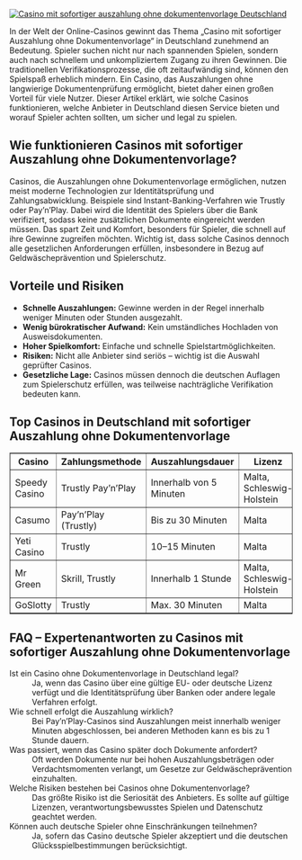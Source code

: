 [![Casino mit sofortiger auszahlung ohne dokumentenvorlage Deutschland](https://123-caf.pages.dev/gitsignup.png)](https://vrmoo.ru/Bt82HjjY)

<p>In der Welt der Online-Casinos gewinnt das Thema „Casino mit sofortiger Auszahlung ohne Dokumentenvorlage“ in Deutschland zunehmend an Bedeutung. Spieler suchen nicht nur nach spannenden Spielen, sondern auch nach schnellem und unkompliziertem Zugang zu ihren Gewinnen. Die traditionellen Verifikationsprozesse, die oft zeitaufwändig sind, können den Spielspaß erheblich mindern. Ein Casino, das Auszahlungen ohne langwierige Dokumentenprüfung ermöglicht, bietet daher einen großen Vorteil für viele Nutzer. Dieser Artikel erklärt, wie solche Casinos funktionieren, welche Anbieter in Deutschland diesen Service bieten und worauf Spieler achten sollten, um sicher und legal zu spielen.</p>  <h2>Wie funktionieren Casinos mit sofortiger Auszahlung ohne Dokumentenvorlage?</h2> <p>Casinos, die Auszahlungen ohne Dokumentenvorlage ermöglichen, nutzen meist moderne Technologien zur Identitätsprüfung und Zahlungsabwicklung. Beispiele sind Instant-Banking-Verfahren wie Trustly oder Pay’n’Play. Dabei wird die Identität des Spielers über die Bank verifiziert, sodass keine zusätzlichen Dokumente eingereicht werden müssen. Das spart Zeit und Komfort, besonders für Spieler, die schnell auf ihre Gewinne zugreifen möchten. Wichtig ist, dass solche Casinos dennoch alle gesetzlichen Anforderungen erfüllen, insbesondere in Bezug auf Geldwäscheprävention und Spielerschutz.</p>  <h2>Vorteile und Risiken</h2> <ul>   <li><strong>Schnelle Auszahlungen:</strong> Gewinne werden in der Regel innerhalb weniger Minuten oder Stunden ausgezahlt.</li>   <li><strong>Wenig bürokratischer Aufwand:</strong> Kein umständliches Hochladen von Ausweisdokumenten.</li>   <li><strong>Hoher Spielkomfort:</strong> Einfache und schnelle Spielstartmöglichkeiten.</li>   <li><strong>Risiken:</strong> Nicht alle Anbieter sind seriös – wichtig ist die Auswahl geprüfter Casinos.</li>   <li><strong>Gesetzliche Lage:</strong> Casinos müssen dennoch die deutschen Auflagen zum Spielerschutz erfüllen, was teilweise nachträgliche Verifikation bedeuten kann.</li> </ul>  <h2>Top Casinos in Deutschland mit sofortiger Auszahlung ohne Dokumentenvorlage</h2> <table border="1" cellpadding="5" cellspacing="0">   <thead>     <tr>       <th>Casino</th>       <th>Zahlungsmethode</th>       <th>Auszahlungsdauer</th>       <th>Lizenz</th>     </tr>   </thead>   <tbody>     <tr>       <td>Speedy Casino</td>       <td>Trustly Pay’n’Play</td>       <td>Innerhalb von 5 Minuten</td>       <td>Malta, Schleswig-Holstein</td>     </tr>     <tr>       <td>Casumo</td>       <td>Pay’n’Play (Trustly)</td>       <td>Bis zu 30 Minuten</td>       <td>Malta</td>     </tr>     <tr>       <td>Yeti Casino</td>       <td>Trustly</td>       <td>10–15 Minuten</td>       <td>Malta</td>     </tr>     <tr>       <td>Mr Green</td>       <td>Skrill, Trustly</td>       <td>Innerhalb 1 Stunde</td>       <td>Malta, Schleswig-Holstein</td>     </tr>     <tr>       <td>GoSlotty</td>       <td>Trustly</td>       <td>Max. 30 Minuten</td>       <td>Malta</td>     </tr>   </tbody> </table>  <h2>FAQ – Expertenantworten zu Casinos mit sofortiger Auszahlung ohne Dokumentenvorlage</h2> <dl>   <dt>Ist ein Casino ohne Dokumentenvorlage in Deutschland legal?</dt>   <dd>Ja, wenn das Casino über eine gültige EU- oder deutsche Lizenz verfügt und die Identitätsprüfung über Banken oder andere legale Verfahren erfolgt.</dd>    <dt>Wie schnell erfolgt die Auszahlung wirklich?</dt>   <dd>Bei Pay’n’Play-Casinos sind Auszahlungen meist innerhalb weniger Minuten abgeschlossen, bei anderen Methoden kann es bis zu 1 Stunde dauern.</dd>    <dt>Was passiert, wenn das Casino später doch Dokumente anfordert?</dt>   <dd>Oft werden Dokumente nur bei hohen Auszahlungsbeträgen oder Verdachtsmomenten verlangt, um Gesetze zur Geldwäscheprävention einzuhalten.</dd>    <dt>Welche Risiken bestehen bei Casinos ohne Dokumentenvorlage?</dt>   <dd>Das größte Risiko ist die Seriosität des Anbieters. Es sollte auf gültige Lizenzen, verantwortungsbewusstes Spielen und Datenschutz geachtet werden.</dd>    <dt>Können auch deutsche Spieler ohne Einschränkungen teilnehmen?</dt>   <dd>Ja, sofern das Casino deutsche Spieler akzeptiert und die deutschen Glücksspielbestimmungen berücksichtigt.</dd> </dl>